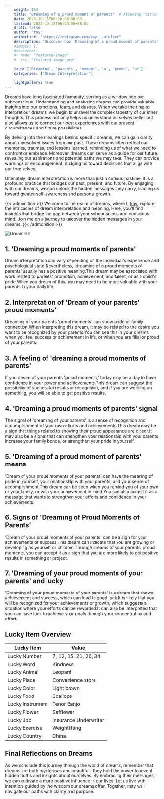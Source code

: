 ```yaml
---
    weight: 163
    title: "Dreaming of a proud moment of parents"  # Assuming 'title' column exists
    date: 2024-10-13T06:20:00+08:00
    lastmod: 2024-10-13T06:20:00+08:00
    draft: false
    author: "ray"
    authorLink: "https://instagram.com/ray._.atelier"
    description: "Discover how 'Dreaming of a proud moment of parents' can interpret your future and uncover its significant meanings in your life."
    #images: []
    #resources:
    #- name: "featured-image"
    #  src: "featured-image.png"
    
    tags: ['Dreaming', 'parents', 'moment', 'a', 'proud', 'of']
    categories: ["Dream Interpretation"]
    
    lightgallery: true
---
```

    
Dreams have long fascinated humanity, serving as a window into our subconscious. Understanding and analyzing dreams can provide valuable insights into our emotions, fears, and desires. When we take the time to interpret our dreams, we begin to unravel the complex tapestry of our inner thoughts. This process not only helps us understand ourselves better but also allows us to connect our past experiences with our present circumstances and future possibilities.

By delving into the meanings behind specific dreams, we can gain clarity about unresolved issues from our past. These dreams often reflect our memories, traumas, and lessons learned, reminding us of what we need to confront or embrace. Moreover, dreams can serve as a guide for our future, revealing our aspirations and potential paths we may take. They can provide warnings or encouragement, nudging us toward decisions that align with our true selves.

Ultimately, dream interpretation is more than just a curious pastime; it is a profound practice that bridges our past, present, and future. By engaging with our dreams, we can unlock the hidden messages they carry, leading us toward greater self-awareness and personal growth.

{{< admonition >}}
Welcome to the realm of dreams, where I, [Ray](https://instagram.com/ray._.atelier), explore the intricacies of dream interpretation and meaning. Here, you’ll find insights that bridge the gap between your subconscious and conscious mind. Join me on a journey to uncover the hidden messages in your dreams.
{{< /admonition >}}

![Dream Grl](https://cdn.pixabay.com/photo/2017/11/02/03/35/gothic-2910057_1280.jpg "Dream Grl")

## 1. 'Dreaming a proud moments of parents'
Dream interpretation can vary depending on the individual's experience and psychological state.Nevertheless, 'dreaming of a proud moments of parents' usually has a positive meaning.This dream may be associated with work related to parents' promotion, achievement, and talent, or as a child's pride.When you dream of this, you may need to be more valuable with your parents in your daily life.

## 2. Interpretation of 'Dream of your parents' proud moments'
Dreaming of your parents 'proud moments' can show pride or family connection.When interpreting this dream, it may be related to the desire you want to be recognized by your parents.You can see this in your dreams when you feel success or achievement in life, or when you are filial or proud of your parents.

## 3. A feeling of 'dreaming a proud moments of parents'
If you dream of your parents 'proud moments,' today may be a day to have confidence in your power and achievements.This dream can suggest the possibility of successful results or recognition, and if you are working on something, you will be able to get positive results.

## 4. 'Dreaming a proud moments of parents' signal
The signal of 'dreaming of your parents' is a sense of recognition and accomplishment of your own efforts and achievements.This dream may be a sign that things related to showing their proud appearance are closer.It may also be a signal that can strengthen your relationship with your parents, increase your family bonds, or strengthen your pride in yourself.

## 5. 'Dreaming of a proud moment of parents' means
'Dream of your proud moments of your parents' can have the meaning of pride in yourself, your relationship with your parents, and your sense of accomplishment.This dream can be seen when you remind you of your own or your family, or with your achievement in mind.You can also accept it as a message that wants to strengthen your efforts and confidence in your achievements.

## 6. Signs of 'Dreaming of Proud Moments of Parents'
'Dream of your proud moments of your parents' can be a sign for your achievements or success.This dream can indicate that you are growing or developing as yourself or children.Through dreams of your parents' proud moments, you can accept it as a sign that you are more likely to get positive results in something or project.

## 7. 'Dreaming of your proud moments of your parents' and lucky
'Dreaming of your proud moments of your parents' is a dream that shows achievement and success, which can lead to good luck.It is likely that you will be recognized for your achievements or growth, which suggests a situation where your efforts can be rewarded.It can also be interpreted that you can have luck to achieve your goals through your concentration and effort.

## Lucky Item Overview
| Lucky Item          | Value              |
|---------------|--------------------|
| Lucky Number        | 7, 12, 15, 21, 26, 34  |
| Lucky Word          | Kindness |
| Lucky Animal        | Leopard |
| Lucky Place         | Convenience store     |
| Lucky Color         | Light brown     |
| Lucky Food          | Scallops      |
| Lucky Instrument    | Tenor Banjo |
| Lucky Flower        | Safflower    |
| Lucky Job           | Insurance Underwriter       |
| Lucky Exercise      | Weightlifting  |
| Lucky Country       | China    |


##  Final Reflections on Dreams

As we conclude this journey through the world of dreams, remember that dreams are both mysterious and beautiful. They hold the power to reveal hidden truths and insights about ourselves. By embracing their messages, we can cultivate a more positive influence in our lives. Let us live with intention, guided by the wisdom our dreams offer. Together, may we navigate our paths with clarity and purpose.
